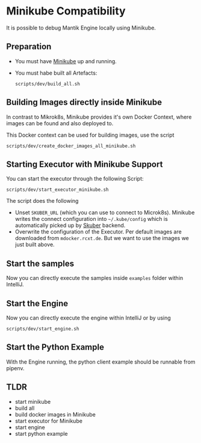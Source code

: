 # Minikube Compatibility

It is possible to debug Mantik Engine locally using Minikube.

## Preparation

- You must have [Minikube](https://kubernetes.io/docs/setup/minikube/) up and running.
- You must habe built all Artefacts: 
  
      scripts/dev/build_all.sh

## Building Images directly inside Minikube

In contrast to Mikrok8s, Minikube provides it's own Docker Context, where images can be found and also deployed to.

This Docker context can be used for building images, use the script 

    scripts/dev/create_docker_images_all_minikube.sh 

## Starting Executor with Minikube Support

You can start the executor through the following Script:

    scripts/dev/start_executor_minikube.sh

The script does the following

- Unset `SKUBER_URL` (which you can use to connect to Microk8s). Minikube writes the connect configuration
  into `~/.kube/config` which is automatically picked up by [Skuber](https://github.com/doriordan/skuber/blob/master/docs/Configuration.md) backend.
- Overwrite the configuration of the Executor. Per default images are downloaded from `mdocker.rcxt.de`. But we want to use
  the images we just built above.
  
## Start the samples

Now you can directly execute the samples inside `examples` folder within IntelliJ.

## Start the Engine

Now you can directly execute the engine within IntelliJ or by using 

    
    scripts/dev/start_engine.sh

## Start the Python Example

With the Engine running, the python client example should be runnable from pipenv.

## TLDR

- start minikube
- build all
- build docker images in Minikube
- start executor for Minikube
- start engine
- start python example
 
